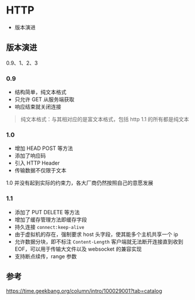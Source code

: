 

# HTTP 

* 版本演进



## 版本演进

0.9、1、2、3

### 0.9 

* 结构简单，纯文本格式 
* 只允许 GET 从服务端获取
* 响应结束就关闭连接

> 纯文本格式：与其相对应的是富文本格式，包括 http 1.1 的所有都是纯文本



### 1.0

* 增加 HEAD POST 等方法
* 添加了响应码
* 引入 HTTP Header
* 传输数据不仅限于文本

1.0 并没有起到实际的约束力，各大厂商仍然按照自己的意愿发展



### 1.1

* 添加了 PUT DELETE 等方法
* 增加了缓存管理方法即缓存字段
* 持久连接 `connect:keep-alive`
* 由于虚拟机的存在，强制要求 host 头字段，使其能多个主机共享一个 ip
* 允许数据分块，即不标注 `Content-Length` 客户端就无法断开连接直到收到 EOF，可以用于传输大文件以及 websocket 的兼容实现
* 支持断点续传，range 参数















## 参考



https://time.geekbang.org/column/intro/100029001?tab=catalog
